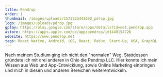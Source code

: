 ```yaml
---
title: Pendrop
order: 1
thumbnail: /images/uploads/1573833443692_pdrop.jpg
logo: /images/uploads/pdrop.jpg
gplay: https://play.google.com/store/apps/details?id=net.pendrop.app
astore: https://apps.apple.com/de/app/pendrop/id1440154726
website: https://www.pendrop.net
tags: React Native, Android, iOS, React, Redux, Start-Up, USA, GraphQL, Firebase
---
```

Nach meinem Studium ging ich nicht den "normalen" Weg. Stattdessen gründete ich mit drei anderen in Ohio die Pendrop LLC. Hier konnte ich mein Wissen aus Web und App-Entwicklung, sowie Online Marketing einbringen und mich in diesen und anderen Bereichen weiterentwickeln.